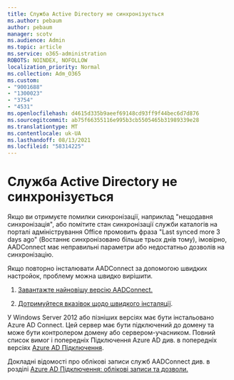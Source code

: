 ```yaml
---
title: Служба Active Directory не синхронізується
ms.author: pebaum
author: pebaum
manager: scotv
ms.audience: Admin
ms.topic: article
ms.service: o365-administration
ROBOTS: NOINDEX, NOFOLLOW
localization_priority: Normal
ms.collection: Adm_O365
ms.custom:
- "9001688"
- "1300023"
- "3754"
- "4531"
ms.openlocfilehash: d4615d335b9aeef69148cd93ff9f44bec6d7d876
ms.sourcegitcommit: ab75f66355116e995b3cb5505465b31989339e28
ms.translationtype: MT
ms.contentlocale: uk-UA
ms.lasthandoff: 08/13/2021
ms.locfileid: "58314225"
---
```

# <a name="active-directory-not-syncing"></a>Служба Active Directory не синхронізується

Якщо ви отримуєте помилки синхронізації, наприклад "нещодавня синхронізація", або помітите стан синхронізації служби каталогів на порталі адміністрування Office промовить фраза "Last synced more 3 days ago" (Востаннє синхронізовано більше трьох днів тому), імовірно, AADConnect має неправильні параметри або недостатньо дозволів на синхронізацію.  

Якщо повторно інсталювати AADConnect за допомогою швидких настройок, проблему можна швидко вирішити.

1. [Завантажте найновішу версію AADConnect.](https://go.microsoft.com/fwlink/?LinkId=615771)

2. [Дотримуйтеся вказівок щодо швидкого інсталяції](https://docs.microsoft.com/azure/active-directory/hybrid/how-to-connect-install-express).

У Windows Server 2012 або пізніших версіях має бути інстальовано Azure AD Connect. Цей сервер має бути підключений до домену та може бути контролером домену або сервером-учасником. Повний список вимог і попередніх Підключення Azure AD див. в попередніх версіях [Azure AD Підключення](https://docs.microsoft.com/azure/active-directory/hybrid/how-to-connect-install-prerequisites).

Докладні відомості про облікові записи служб AADConnect див. в розділі [Azure AD Підключення: облікові записи та дозволи.](https://docs.microsoft.com/azure/active-directory/hybrid/reference-connect-accounts-permissions)
